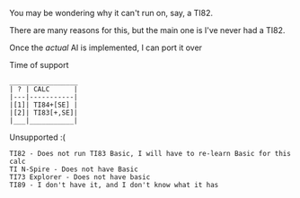 You may be wondering why it can't run on, say, a TI82.

There are many reasons for this, but the main one is I've never had a TI82.

Once the *actual* AI is implemented, I can port it over

Time of support
```
_________________
| ? | CALC      |
|---|-----------|
|[1]| TI84+[SE] |
|[2]| TI83[+,SE]|
|___|___________|
```

Unsupported :(
```
TI82 - Does not run TI83 Basic, I will have to re-learn Basic for this calc
TI N-Spire - Does not have Basic
TI73 Explorer - Does not have basic
TI89 - I don't have it, and I don't know what it has
```
